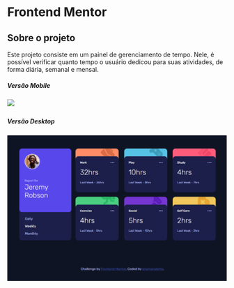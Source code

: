 # Frontend Mentor 

## Sobre o projeto 

Este projeto consiste em um painel de gerenciamento de tempo. Nele, é possível verificar quanto tempo o usuário dedicou para suas atividades, de forma diária, semanal e mensal. 

<h5>Versão Mobile<h5>
<img src="./images/mobile-daily">


<h5>Versão Desktop<h5>
<img src="./images/desktop-weekly.png">


